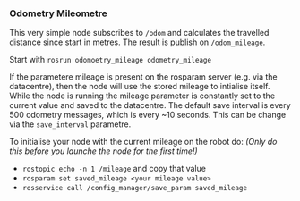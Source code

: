 ### Odometry Mileometre

This very simple node subscribes to `/odom` and calculates the travelled distance since start in metres.
The result is publish on `/odom_mileage`.

Start with `rosrun odomoetry_mileage odometry_mileage`

If the parametere mileage is present on the rosparam server (e.g. via the datacentre), then the node will use the stored mileage to intialise itself.
While the node is running the mileage parameter is constantly set to the current value and saved to the datacentre. The default save interval
is every 500 odometry messages, which is every ~10 seconds. This can be change via the `save_interval` parametre.

To initialise your node with the current mileage on the robot do: *(Only do this before you launche the node for the first time!)*
* `rostopic echo -n 1 /mileage` and copy that value
* `rosparam set saved_mileage <your mileage value>`
* `rosservice call /config_manager/save_param saved_mileage`
